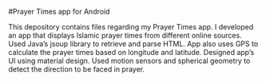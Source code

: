 #Prayer Times app for Android

This depository contains files regarding my Prayer Times app. I developed an app that displays Islamic prayer times from different online sources. Used Java’s jsoup library to retrieve and parse HTML. App also uses GPS to calculate the prayer times based on longitude and latitude. Designed app’s UI using material design. Used motion sensors and spherical geometry to detect the direction to be faced in prayer.

